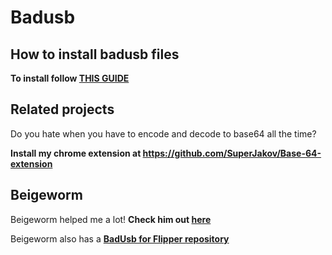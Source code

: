 # Badusb
## How to install badusb files

**To install follow [THIS GUIDE](/How2Install.pdf)**

## Related projects

Do you hate when you have to encode and decode to base64 all the time?

**Install my chrome extension at https://github.com/SuperJakov/Base-64-extension**

## Beigeworm

Beigeworm helped me a lot! **Check him out [here](https://github.com/beigeworm)**

Beigeworm also has a [**BadUsb for Flipper repository**](https://github.com/beigeworm/BadUSB-Files-For-FlipperZero)

